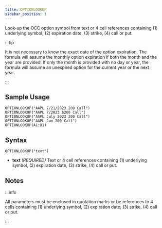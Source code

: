 ```yaml
---
title: OPTIONLOOKUP
sidebar_position: 1
---
```


Look-up the OCC option symbol from text or 4 cell references containing (1) underlying symbol, (2) expiration date, (3) strike, (4) call or put. 

:::tip

It is not necessary to know the exact date of the option expiration. The formula will assume the monthly option expiration if both the month and the year are provided. If only the month is provided with no day or year, the formula will assume an unexpired option for the current year or the next year.

:::


## Sample Usage

    OPTIONLOOKUP("AAPL 7/21/2023 200 Call")
    OPTIONLOOKUP("AAPL 7/2023 $200 Call")
    OPTIONLOOKUP("AAPL July 2023 200 Call")
    OPTIONLOOKUP("AAPL Jan 200 Call")
    OPTIONLOOKUP(A1:D1)

## Syntax

    OPTIONLOOKUP("text")

- **text** _(REQUIRED)_ Text or 4 cell references containing (1) underlying symbol, (2) expiration date, (3) strike, (4) call or put. 

## Notes

:::info

All parameters must be enclosed in quotation marks or be references to 4 cells containing (1) underlying symbol, (2) expiration date, (3) strike, (4) call or put. 

:::
